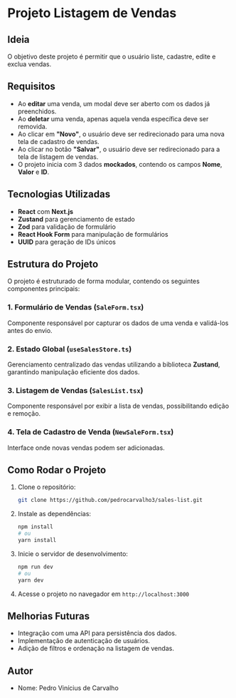 # Projeto Listagem de Vendas

## Ideia
O objetivo deste projeto é permitir que o usuário liste, cadastre, edite e exclua vendas.

## Requisitos
- Ao **editar** uma venda, um modal deve ser aberto com os dados já preenchidos.
- Ao **deletar** uma venda, apenas aquela venda específica deve ser removida.
- Ao clicar em **"Novo"**, o usuário deve ser redirecionado para uma nova tela de cadastro de vendas.
- Ao clicar no botão **"Salvar"**, o usuário deve ser redirecionado para a tela de listagem de vendas.
- O projeto inicia com 3 dados **mockados**, contendo os campos **Nome**, **Valor** e **ID**.

## Tecnologias Utilizadas
- **React** com **Next.js**
- **Zustand** para gerenciamento de estado
- **Zod** para validação de formulário
- **React Hook Form** para manipulação de formulários
- **UUID** para geração de IDs únicos

## Estrutura do Projeto
O projeto é estruturado de forma modular, contendo os seguintes componentes principais:

### **1. Formulário de Vendas (`SaleForm.tsx`)**
Componente responsável por capturar os dados de uma venda e validá-los antes do envio.

### **2. Estado Global (`useSalesStore.ts`)**
Gerenciamento centralizado das vendas utilizando a biblioteca **Zustand**, garantindo manipulação eficiente dos dados.

### **3. Listagem de Vendas (`SalesList.tsx`)**
Componente responsável por exibir a lista de vendas, possibilitando edição e remoção.

### **4. Tela de Cadastro de Venda (`NewSaleForm.tsx`)**
Interface onde novas vendas podem ser adicionadas.

## Como Rodar o Projeto
1. Clone o repositório:
   ```bash
   git clone https://github.com/pedrocarvalho3/sales-list.git
   ```
2. Instale as dependências:
   ```bash
   npm install
   # ou
   yarn install
   ```
3. Inicie o servidor de desenvolvimento:
   ```bash
   npm run dev
   # ou
   yarn dev
   ```
4. Acesse o projeto no navegador em `http://localhost:3000`

## Melhorias Futuras
- Integração com uma API para persistência dos dados.
- Implementação de autenticação de usuários.
- Adição de filtros e ordenação na listagem de vendas.

## Autor
- Nome: Pedro Vinícius de Carvalho
